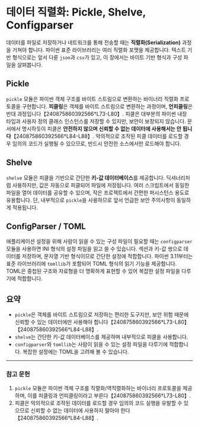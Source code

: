 # 데이터 직렬화: Pickle, Shelve, Configparser

데이터를 파일로 저장하거나 네트워크를 통해 전송할 때는 **직렬화(Serialization)** 과정을 거쳐야 합니다. 파이썬 표준 라이브러리는 여러 직렬화 포맷을 제공합니다. 텍스트 기반 형식으로는 앞서 다룬 `json`과 `csv`가 있고, 이 장에서는 바이트 기반 형식과 구성 파일을 살펴봅니다.

## Pickle

`pickle` 모듈은 파이썬 객체 구조를 바이트 스트림으로 변환하는 바이너리 직렬화 프로토콜을 구현합니다. **피클링**은 객체를 바이트 스트림으로 변환하는 과정이며, **언피클링**은 반대 과정입니다【240875860392566†L73-L80】. 피클은 대부분의 파이썬 내장 타입과 사용자 정의 클래스 인스턴스를 저장할 수 있지만, 보안이 보장되지 않습니다. 문서에서 명시하듯이 피클은 **안전하지 않으며 신뢰할 수 없는 데이터에 사용해서는 안 됩니다**【240875860392566†L84-L88】. 악의적으로 조작된 피클 데이터를 로드할 경우 임의의 코드가 실행될 수 있으므로, 반드시 안전한 소스에서만 로드해야 합니다.

## Shelve

`shelve` 모듈은 피클을 기반으로 간단한 **키-값 데이터베이스**를 제공합니다. 딕셔너리처럼 사용하지만, 값은 자동으로 피클되어 파일에 저장됩니다. 여러 스크립트에서 동일한 파일을 열어 데이터를 공유할 수 있으며, 작은 프로젝트에서 간편한 퍼시스턴스 용도로 유용합니다. 단, 내부적으로 `pickle`을 사용하므로 앞서 언급한 보안 주의사항이 동일하게 적용됩니다.

## ConfigParser / TOML

애플리케이션 설정을 위해 사람이 읽을 수 있는 구성 파일이 필요할 때는 `configparser` 모듈을 사용하면 INI 형식의 설정 파일을 읽고 쓸 수 있습니다. 섹션과 키-값 쌍으로 데이터를 저장하며, 문자열 기반 형식이므로 간단한 설정에 적합합니다. 파이썬 3.11부터는 표준 라이브러리에 `tomllib`가 포함되어 TOML 형식의 읽기 기능을 제공합니다. TOML은 중첩된 구조와 자료형을 더 명확하게 표현할 수 있어 복잡한 설정 파일을 다루기에 적합합니다.

## 요약

* `pickle`은 객체를 바이트 스트림으로 저장하는 편리한 도구지만, 보안 위험 때문에 신뢰할 수 있는 데이터에만 사용해야 합니다【240875860392566†L73-L80】【240875860392566†L84-L88】.
* `shelve`는 간단한 키-값 데이터베이스를 제공하며 내부적으로 피클을 사용합니다.
* `configparser`와 `tomllib`는 사람이 읽을 수 있는 설정 파일을 다루기에 적합합니다. 복잡한 설정에는 TOML을 고려해 볼 수 있습니다.

---

### 참고 문헌

1. `pickle` 모듈은 파이썬 객체 구조를 직렬화/역직렬화하는 바이너리 프로토콜을 제공하며, 이를 피클링과 언피클링이라고 부른다【240875860392566†L73-L80】.
2. 피클은 악의적으로 조작된 데이터를 로드할 경우 임의의 코드 실행을 유발할 수 있으므로 신뢰할 수 없는 데이터에 사용하지 말아야 한다【240875860392566†L84-L88】.
